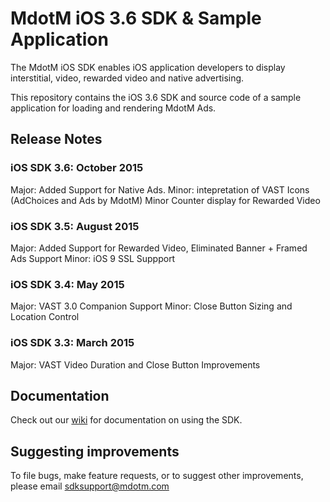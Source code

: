 MdotM iOS 3.6 SDK & Sample Application 
=============================
The MdotM iOS SDK enables iOS application developers to display interstitial, video, rewarded video and native advertising.

This repository contains the iOS 3.6 SDK and source code of a sample application for loading and rendering MdotM Ads.

## Release Notes

### iOS SDK 3.6: October 2015
Major: Added Support for Native Ads.
Minor: intepretation of VAST Icons (AdChoices and Ads by MdotM)
Minor Counter display for Rewarded Video

### iOS SDK 3.5: August 2015
Major: Added Support for Rewarded Video, Eliminated Banner + Framed Ads Support
Minor: iOS 9 SSL Suppport

### iOS SDK 3.4: May 2015
Major: VAST 3.0 Companion Support
Minor: Close Button Sizing and Location Control 

### iOS SDK 3.3: March 2015
Major: VAST Video Duration and Close Button Improvements

## Documentation

Check out our [wiki](http://docs.mdotm.com/index.php/MdotM_iOS_SDK) for documentation on using the SDK.

## Suggesting improvements
To file bugs, make feature requests, or to suggest other improvements, please email sdksupport@mdotm.com
